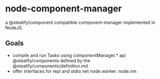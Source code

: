 # node-component-manager
a @stealify/component compatible component-manager implemented in NodeJS


## Goals
- compile and run Tasks using componentManager.* api @stealify/components defined by the @stealify/components/definition.md 
- offer interfaces for repl and stdio net node.worker. node.vm 
